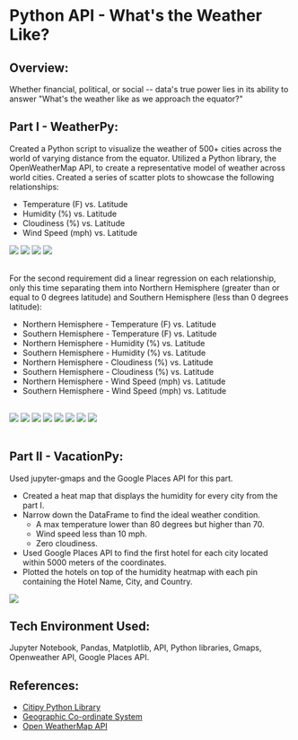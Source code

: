 # Python API - What's the Weather Like?

## Overview:
Whether financial, political, or social -- data's true power lies in its ability to answer "What's the weather like as we approach the equator?"

## Part I - WeatherPy:

Created a Python script to visualize the weather of 500+ cities across the world of varying distance from the equator. Utilized a Python library, the OpenWeatherMap API, to create a representative model of weather across world cities.
Created a series of scatter plots to showcase the following relationships:

* Temperature (F) vs. Latitude
* Humidity (%) vs. Latitude
* Cloudiness (%) vs. Latitude
* Wind Speed (mph) vs. Latitude

<img src = "https://github.com/DSB011/Python-API/blob/master/output_data%20/Fig1.png"> 
<img src = "https://github.com/DSB011/Python-API/blob/master/output_data%20/Fig2.png"> 
<img src = "https://github.com/DSB011/Python-API/blob/master/output_data%20/Fig3.png"> 
<img src = "https://github.com/DSB011/Python-API/blob/master/output_data%20/Fig4.png"> <br><br>

For the second requirement did a linear regression on each relationship, only this time separating them into 
Northern Hemisphere (greater than or equal to 0 degrees latitude) 
and Southern Hemisphere (less than 0 degrees latitude):

* Northern Hemisphere - Temperature (F) vs. Latitude
* Southern Hemisphere - Temperature (F) vs. Latitude
* Northern Hemisphere - Humidity (%) vs. Latitude
* Southern Hemisphere - Humidity (%) vs. Latitude
* Northern Hemisphere - Cloudiness (%) vs. Latitude
* Southern Hemisphere - Cloudiness (%) vs. Latitude
* Northern Hemisphere - Wind Speed (mph) vs. Latitude
* Southern Hemisphere - Wind Speed (mph) vs. Latitude <br><br>

<img src = "https://github.com/DSB011/Python-API/blob/master/output_data%20/Northern%20Hemisphere%20Latitude%20vs%20Max%20Temp%20on%202020-06-25.png">
<img src = "https://github.com/DSB011/Python-API/blob/master/output_data%20/Southern%20Hemisphere%20Latitude%20vs%20Max%20Temp%20on%202020-06-24.png">
<img src = "https://github.com/DSB011/Python-API/blob/master/output_data%20/Northern%20Hemisphere%20Latitude%20vs%20Humidity%20on%202020-06-25.png">
<img src = "https://github.com/DSB011/Python-API/blob/master/output_data%20/Southern%20Hemisphere%20Latitude%20vs%20Humidity%20on%202020-06-25.png">
<img src = "https://github.com/DSB011/Python-API/blob/master/output_data%20/Northern%20Hemisphere%20Latitude%20vs%20Cloudiness%20on%202020-06-25.png">
<img src = "https://github.com/DSB011/Python-API/blob/master/output_data%20/Southern%20Hemisphere%20Latitude%20vs%20Cloudiness%20on%202020-06-25.png">
<img src = "https://github.com/DSB011/Python-API/blob/master/output_data%20/Northern%20Hemisphere%20Latitude%20vs%20Windspeed%20on%202020-06-25.png">
<img src = "https://github.com/DSB011/Python-API/blob/master/output_data%20/Southern%20Hemisphere%20Latitude%20vs%20Windspeed%20on%202020-06-25.png"> <br><br>

## Part II - VacationPy:
Used jupyter-gmaps and the Google Places API for this part.<br>
* Created a heat map that displays the humidity for every city from the part I.
* Narrow down the DataFrame to find the ideal weather condition. 
    * A max temperature lower than 80 degrees but higher than 70.
    * Wind speed less than 10 mph.
    * Zero cloudiness.
* Used Google Places API to find the first hotel for each city located within 5000 meters of the coordinates.
* Plotted the hotels on top of the humidity heatmap with each pin containing the Hotel Name, City, and Country.<br>

<img src = "https://github.com/DSB011/Python-API/blob/master/output_data%20/hotel_map.png"> <br>

## Tech Environment Used:
Jupyter Notebook, Pandas, Matplotlib, API, Python libraries, Gmaps, Openweather API, Google Places API.

## References:
* [Citipy Python Library](https://pypi.org/project/citipy/)
* [Geographic Co-ordinate System](https://desktop.arcgis.com/en/arcmap/10.3/guide-books/map-projections/about-geographic-coordinate-systems.htm)
* [Open WeatherMap API](https://openweathermap.org/api)

